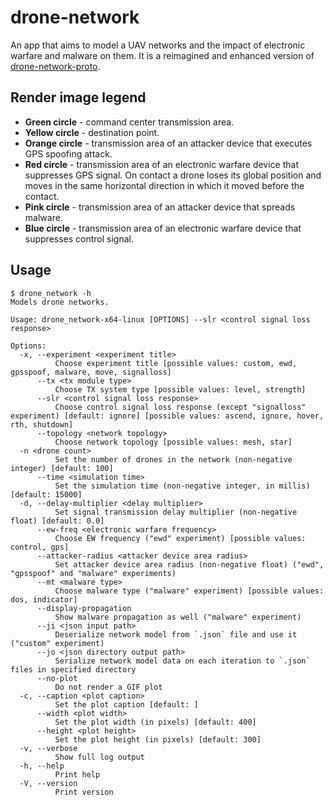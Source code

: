 # drone-network

An app that aims to model a UAV networks and the impact of electronic warfare and malware on them.
It is a reimagined and enhanced version of [drone-network-proto](https://github.com/KryvavyiPotii/drone-network-proto).

## Render image legend

* **Green circle** - command center transmission area.
* **Yellow circle** - destination point.
* **Orange circle** - transmission area of an attacker device that executes GPS spoofing attack.
* **Red circle** - transmission area of an electronic warfare device that suppresses GPS signal.
  On contact a drone loses its global position and moves in the same horizontal direction in which it moved before the contact.
* **Pink circle** - transmission area of an attacker device that spreads malware.
* **Blue circle** - transmission area of an electronic warfare device that suppresses control signal.

## Usage

```console
$ drone_network -h
Models drone networks.

Usage: drone_network-x64-linux [OPTIONS] --slr <control signal loss response>

Options:
  -x, --experiment <experiment title>
          Choose experiment title [possible values: custom, ewd, gpsspoof, malware, move, signalloss]
      --tx <tx module type>
          Choose TX system type [possible values: level, strength]
      --slr <control signal loss response>
          Choose control signal loss response (except "signalloss" experiment) [default: ignore] [possible values: ascend, ignore, hover, rth, shutdown]
      --topology <network topology>
          Choose network topology [possible values: mesh, star]
  -n <drone count>
          Set the number of drones in the network (non-negative integer) [default: 100]
      --time <simulation time>
          Set the simulation time (non-negative integer, in millis) [default: 15000]
  -d, --delay-multiplier <delay multiplier>
          Set signal transmission delay multiplier (non-negative float) [default: 0.0]
      --ew-freq <electronic warfare frequency>
          Choose EW frequency ("ewd" experiment) [possible values: control, gps]
      --attacker-radius <attacker device area radius>
          Set attacker device area radius (non-negative float) ("ewd", "gpsspoof" and "malware" experiments)
      --mt <malware type>
          Choose malware type ("malware" experiment) [possible values: dos, indicator]
      --display-propagation
          Show malware propagation as well ("malware" experiment)
      --ji <json input path>
          Deserialize network model from `.json` file and use it ("custom" experiment)
      --jo <json directory output path>
          Serialize network model data on each iteration to `.json` files in specified directory
      --no-plot
          Do not render a GIF plot
  -c, --caption <plot caption>
          Set the plot caption [default: ]
      --width <plot width>
          Set the plot width (in pixels) [default: 400]
      --height <plot height>
          Set the plot height (in pixels) [default: 300]
  -v, --verbose
          Show full log output
  -h, --help
          Print help
  -V, --version
          Print version
```
